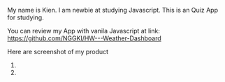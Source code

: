 My name is Kien. I am newbie at studying Javascript. This is an Quiz App for studying.

You can review my App with vanila Javascript at link: https://github.com/NGGKI/HW---Weather-Dashboard

Here are screenshot of my product

1.
2.
